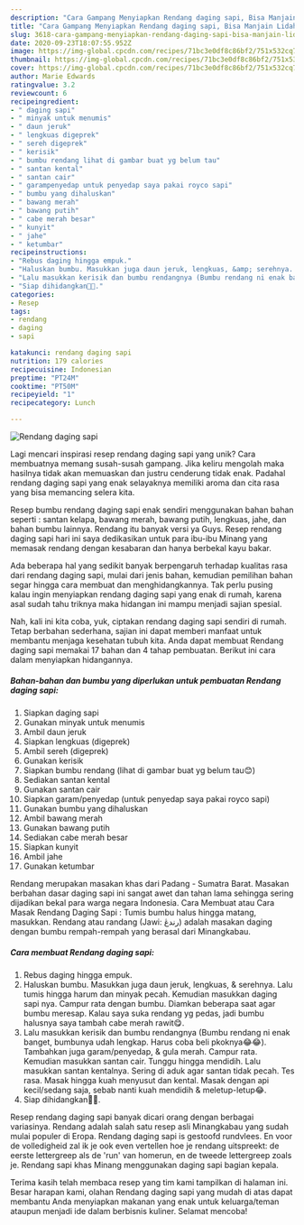 ```yaml
---
description: "Cara Gampang Menyiapkan Rendang daging sapi, Bisa Manjain Lidah"
title: "Cara Gampang Menyiapkan Rendang daging sapi, Bisa Manjain Lidah"
slug: 3618-cara-gampang-menyiapkan-rendang-daging-sapi-bisa-manjain-lidah
date: 2020-09-23T18:07:55.952Z
image: https://img-global.cpcdn.com/recipes/71bc3e0df8c86bf2/751x532cq70/rendang-daging-sapi-foto-resep-utama.jpg
thumbnail: https://img-global.cpcdn.com/recipes/71bc3e0df8c86bf2/751x532cq70/rendang-daging-sapi-foto-resep-utama.jpg
cover: https://img-global.cpcdn.com/recipes/71bc3e0df8c86bf2/751x532cq70/rendang-daging-sapi-foto-resep-utama.jpg
author: Marie Edwards
ratingvalue: 3.2
reviewcount: 6
recipeingredient:
- " daging sapi"
- " minyak untuk menumis"
- " daun jeruk"
- " lengkuas digeprek"
- " sereh digeprek"
- " kerisik"
- " bumbu rendang lihat di gambar buat yg belum tau"
- " santan kental"
- " santan cair"
- " garampenyedap untuk penyedap saya pakai royco sapi"
- " bumbu yang dihaluskan"
- " bawang merah"
- " bawang putih"
- " cabe merah besar"
- " kunyit"
- " jahe"
- " ketumbar"
recipeinstructions:
- "Rebus daging hingga empuk."
- "Haluskan bumbu. Masukkan juga daun jeruk, lengkuas, &amp; serehnya. Lalu tumis hingga harum dan minyak pecah. Kemudian masukkan daging sapi nya. Campur rata dengan bumbu. Diamkan beberapa saat agar bumbu meresap. Kalau saya suka rendang yg pedas, jadi bumbu halusnya saya tambah cabe merah rawit😋."
- "Lalu masukkan kerisik dan bumbu rendangnya (Bumbu rendang ni enak banget, bumbunya udah lengkap. Harus coba beli pkoknya😂😂). Tambahkan juga garam/penyedap, &amp; gula merah. Campur rata. Kemudian masukkan santan cair. Tunggu hingga mendidih. Lalu masukkan santan kentalnya. Sering di aduk agar santan tidak pecah. Tes rasa. Masak hingga kuah menyusut dan kental. Masak dengan api kecil/sedang saja, sebab nanti kuah mendidih &amp; meletup-letup😂."
- "Siap dihidangkan🤤😋."
categories:
- Resep
tags:
- rendang
- daging
- sapi

katakunci: rendang daging sapi 
nutrition: 179 calories
recipecuisine: Indonesian
preptime: "PT24M"
cooktime: "PT50M"
recipeyield: "1"
recipecategory: Lunch

---
```



![Rendang daging sapi](https://img-global.cpcdn.com/recipes/71bc3e0df8c86bf2/751x532cq70/rendang-daging-sapi-foto-resep-utama.jpg)

Lagi mencari inspirasi resep rendang daging sapi yang unik? Cara membuatnya memang susah-susah gampang. Jika keliru mengolah maka hasilnya tidak akan memuaskan dan justru cenderung tidak enak. Padahal rendang daging sapi yang enak selayaknya memiliki aroma dan cita rasa yang bisa memancing selera kita.

Resep bumbu rendang daging sapi enak sendiri menggunakan bahan bahan seperti : santan kelapa, bawang merah, bawang putih, lengkuas, jahe, dan bahan bumbu lainnya. Rendang itu banyak versi ya Guys. Resep rendang daging sapi hari ini saya dedikasikan untuk para ibu-ibu Minang yang memasak rendang dengan kesabaran dan hanya berbekal kayu bakar.

Ada beberapa hal yang sedikit banyak berpengaruh terhadap kualitas rasa dari rendang daging sapi, mulai dari jenis bahan, kemudian pemilihan bahan segar hingga cara membuat dan menghidangkannya. Tak perlu pusing kalau ingin menyiapkan rendang daging sapi yang enak di rumah, karena asal sudah tahu triknya maka hidangan ini mampu menjadi sajian spesial.


Nah, kali ini kita coba, yuk, ciptakan rendang daging sapi sendiri di rumah. Tetap berbahan sederhana, sajian ini dapat memberi manfaat untuk membantu menjaga kesehatan tubuh kita. Anda dapat membuat Rendang daging sapi memakai 17 bahan dan 4 tahap pembuatan. Berikut ini cara dalam menyiapkan hidangannya.

<!--inarticleads1-->

##### Bahan-bahan dan bumbu yang diperlukan untuk pembuatan Rendang daging sapi:

1. Siapkan  daging sapi
1. Gunakan  minyak untuk menumis
1. Ambil  daun jeruk
1. Siapkan  lengkuas (digeprek)
1. Ambil  sereh (digeprek)
1. Gunakan  kerisik
1. Siapkan  bumbu rendang (lihat di gambar buat yg belum tau😊)
1. Sediakan  santan kental
1. Gunakan  santan cair
1. Siapkan  garam/penyedap (untuk penyedap saya pakai royco sapi)
1. Gunakan  bumbu yang dihaluskan
1. Ambil  bawang merah
1. Gunakan  bawang putih
1. Sediakan  cabe merah besar
1. Siapkan  kunyit
1. Ambil  jahe
1. Gunakan  ketumbar


Rendang merupakan masakan khas dari Padang - Sumatra Barat. Masakan berbahan dasar daging sapi ini sangat awet dan tahan lama sehingga sering dijadikan bekal para warga negara Indonesia. Cara Membuat atau Cara Masak Rendang Daging Sapi : Tumis bumbu halus hingga matang, masukkan. Rendang atau randang (Jawi: رندڠ) adalah masakan daging dengan bumbu rempah-rempah yang berasal dari Minangkabau. 

<!--inarticleads2-->

##### Cara membuat Rendang daging sapi:

1. Rebus daging hingga empuk.
1. Haluskan bumbu. Masukkan juga daun jeruk, lengkuas, &amp; serehnya. Lalu tumis hingga harum dan minyak pecah. Kemudian masukkan daging sapi nya. Campur rata dengan bumbu. Diamkan beberapa saat agar bumbu meresap. Kalau saya suka rendang yg pedas, jadi bumbu halusnya saya tambah cabe merah rawit😋.
1. Lalu masukkan kerisik dan bumbu rendangnya (Bumbu rendang ni enak banget, bumbunya udah lengkap. Harus coba beli pkoknya😂😂). Tambahkan juga garam/penyedap, &amp; gula merah. Campur rata. Kemudian masukkan santan cair. Tunggu hingga mendidih. Lalu masukkan santan kentalnya. Sering di aduk agar santan tidak pecah. Tes rasa. Masak hingga kuah menyusut dan kental. Masak dengan api kecil/sedang saja, sebab nanti kuah mendidih &amp; meletup-letup😂.
1. Siap dihidangkan🤤😋.


Resep rendang daging sapi banyak dicari orang dengan berbagai variasinya. Rendang adalah salah satu resep asli Minangkabau yang sudah mulai populer di Eropa. Rendang daging sapi is gestoofd rundvlees. En voor de volledigheid zal ik je ook even vertellen hoe je rendang uitspreekt: de eerste lettergreep als de &#39;run&#39; van homerun, en de tweede lettergreep zoals je. Rendang sapi khas Minang menggunakan daging sapi bagian kepala. 

Terima kasih telah membaca resep yang tim kami tampilkan di halaman ini. Besar harapan kami, olahan Rendang daging sapi yang mudah di atas dapat membantu Anda menyiapkan makanan yang enak untuk keluarga/teman ataupun menjadi ide dalam berbisnis kuliner. Selamat mencoba!
